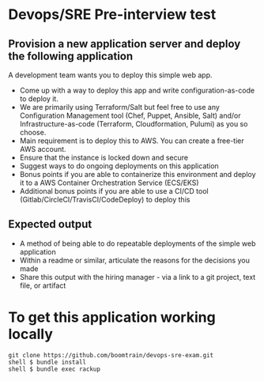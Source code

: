 Devops/SRE Pre-interview test
=============


Provision a new application server and deploy the following application
-------
A development team wants you to deploy this simple web app. 
- Come up with a way to deploy this app and write configuration-as-code to deploy it.
- We are primarily using Terraform/Salt but feel free to use any Configuration Management tool (Chef, Puppet, Ansible, Salt) and/or Infrastructure-as-code (Terraform, Cloudformation, Pulumi) as you so choose.
- Main requirement is to deploy this to AWS. You can create a free-tier AWS account.
- Ensure that the instance is locked down and secure 
- Suggest ways to do ongoing deployments on this application
- Bonus points if you are able to containerize this environment and deploy it to a AWS Container Orchestration Service (ECS/EKS)
- Additional bonus points if you are able to use a CI/CD tool (Gitlab/CircleCI/TravisCI/CodeDeploy) to deploy this


Expected output
-------------
- A method of being able to do repeatable deployments of the simple web application
- Within a readme or similar, articulate the reasons for the decisions you made 
- Share this output with the hiring manager - via a link to a git project, text file, or artifact  


To get this application working locally
=============

    git clone https://github.com/boomtrain/devops-sre-exam.git
    shell $ bundle install
    shell $ bundle exec rackup
